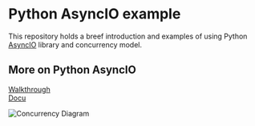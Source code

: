 # Python AsyncIO example
This repository holds a breef introduction and examples of using Python [AsyncIO](https://pypi.org/project/asyncio/) library and concurrency model.

## More on Python AsyncIO
[Walkthrough](https://realpython.com/async-io-python/) <br>
[Docu](https://docs.python.org/3/library/asyncio.html)

![Concurrency Diagram](https://realpython.com/cdn-cgi/image/width=504,format=auto/https://files.realpython.com/media/Screen_Shot_2018-10-17_at_3.18.44_PM.c02792872031.jpg)